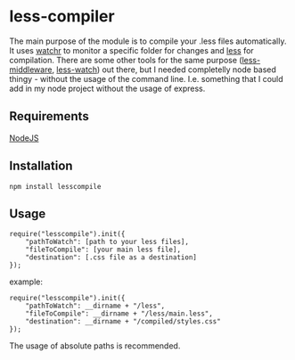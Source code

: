 # less-compiler

The main purpose of the module is to compile your .less files automatically. It uses [watchr](https://npmjs.org/package/watchr) to monitor a specific folder for changes and [less](https://npmjs.org/package/less) for compilation. There are some other tools for the same purpose ([less-middleware](https://npmjs.org/package/less-middleware), [less-watch](https://npmjs.org/package/less-watch)) out there, but I needed completelly node based thingy - without the usage of the command line. I.e. something that I could add in my node project without the usage of express.

## Requirements
[NodeJS](http://nodejs.org/)

## Installation

    npm install lesscompile

## Usage

    require("lesscompile").init({
        "pathToWatch": [path to your less files],
        "fileToCompile": [your main less file],
        "destination": [.css file as a destination]
    });

example: 

    require("lesscompile").init({
        "pathToWatch": __dirname + "/less",
        "fileToCompile": __dirname + "/less/main.less",
        "destination": __dirname + "/compiled/styles.css"
    });

The usage of absolute paths is recommended.
